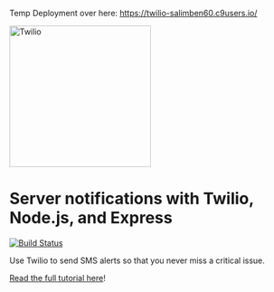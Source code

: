 Temp Deployment over here: https://twilio-salimben60.c9users.io/

<a href="https://www.twilio.com">
  <img src="https://static0.twilio.com/marketing/bundles/marketing/img/logos/wordmark-red.svg" alt="Twilio" width="250" />
</a>

# Server notifications with Twilio, Node.js, and Express

[![Build Status](https://travis-ci.org/TwilioDevEd/call-tracking-node.svg?branch=master)](https://travis-ci.org/TwilioDevEd/server-notifications-node)

Use Twilio to send SMS alerts so that you never miss a critical issue.

[Read the full tutorial here](https://www.twilio.com/docs/tutorials/walkthrough/server-notifications/node/express)!
